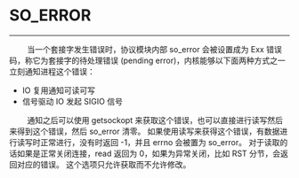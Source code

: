 # SO_ERROR
***

&emsp;&emsp;
当一个套接字发生错误时，协议模块内部 so\_error 会被设置成为 Exx 错误码，称它为套接字的待处理错误 (pending error)，内核能够以下面两种方式之一立刻通知进程这个错误：

+ IO 复用通知可读可写
+ 信号驱动 IO 发起 SIGIO 信号

&emsp;&emsp;
通知之后可以使用 getsockopt 来获取这个错误，也可以直接进行读写然后来得到这个错误，然后 so\_error 清零。
如果使用读写来获得这个错误，有数据进行读写时正常进行，没有时返回 -1，并且 errno 会被置为 so\_error。
对于读取的话如果是正常关闭连接，read 返回为 0，如果为异常关闭，比如 RST 分节，会返回对应的错误。
这个选项只允许获取而不允许修改。